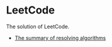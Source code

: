 # LeetCode

The solution of LeetCode. 

- [The summary of resolving algorithms](https://github.com/TaogenJia/LeetCode/blob/master/algorithm_summary.md)


